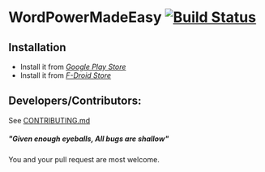 WordPowerMadeEasy [![Build Status](https://travis-ci.org/shubhamchaudhary/wordpowermadeeasy.svg?branch=master)](https://travis-ci.org/shubhamchaudhary/wordpowermadeeasy)
==================


## Installation
* Install it from _[Google Play Store](https://play.google.com/store/apps/details?id=org.developfreedom.wordpowermadeeasy)_
* Install it from _[F-Droid Store](https://f-droid.org/repository/browse/?fdid=org.developfreedom.wordpowermadeeasy)_

## Developers/Contributors:  
See [CONTRIBUTING.md](CONTRIBUTING.md)  
##### "Given enough eyeballs, All bugs are shallow"
You and your pull request are most welcome.  
